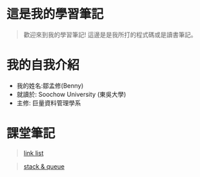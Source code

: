 # 這是我的學習筆記
> 歡迎來到我的學習筆記! 
> 這邊是是我所打的程式碼或是讀書筆記。

# 我的自我介紹
* 我的姓名:鄒孟修(Benny)
* 就讀於: Soochow University (東吳大學)
* 主修: 巨量資料管理學系

# 課堂筆記
> [link list]()

> [stack & queue]()

